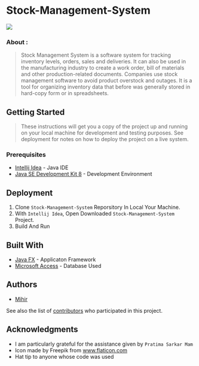 # Stock-Management-System

![](sms.gif)

### About :
> Stock Management System is a software system for tracking inventory levels, orders, sales and deliveries. 
  It can also be used in the manufacturing industry to create a work order, bill of materials and other production-related documents.
  Companies use stock management software to avoid product overstock and outages. It is a tool for organizing inventory data that before
  was generally stored in hard-copy form or in spreadsheets.
  
  
## Getting Started
> These instructions will get you a copy of the project up and running on your local machine for development and testing purposes. See deployment for notes on how to deploy the project on a live system.


### Prerequisites
- [Intellij Idea](https://www.jetbrains.com/idea/) - Java IDE
- [Java SE Development Kit 8](https://www.oracle.com/technetwork/java/javase/downloads/jdk8-downloads-2133151.html) -  Development Environment

## Deployment
1. Clone `Stock-Management-System` Reporsitory In Local Your Machine.
2. With `Intellij Idea`, Open Downloaded `Stock-Management-System` Project.
3. Build And Run

## Built With
- [Java FX](https://en.wikipedia.org/wiki/JavaFX) - Applicaton Framework
- [Microsoft Access](https://en.wikipedia.org/wiki/Microsoft_Access) - Database Used

## Authors
- [Mihir](https://github.com/mihirsam)

See also the list of [contributors](https://github.com/mihirsam/Stock-Management-System/graphs/contributors) who participated in this project.

## Acknowledgments
- I am particularly grateful for the assistance given by `Pratima Sarkar Mam`
- Icon made by Freepik from www.flaticon.com
- Hat tip to anyone whose code was used
